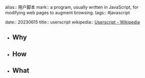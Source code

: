 alias:: 用户脚本
mark:: a program, usually written in JavaScript, for modifying web pages to augment browsing.
tags:: #javascript 

date:: 20230615
title:: userscript
wikipedia:: [Userscript - Wikipedia](https://en.wikipedia.org/wiki/Userscript)

- ## Why
- ## How
- ## What
